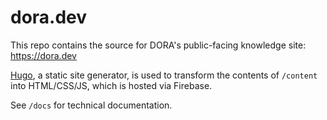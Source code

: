 # dora.dev
This repo contains the source for DORA's public-facing knowledge site: https://dora.dev

[Hugo](https://gohugo.io), a static site generator, is used to transform the contents of `/content` into HTML/CSS/JS, which is hosted via Firebase.

See `/docs` for technical documentation.



